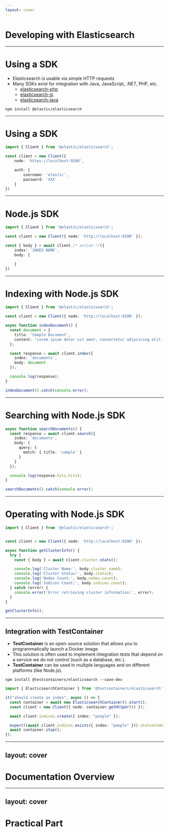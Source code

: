 ```yaml
---
layout: cover
---
```


# Developing with Elasticsearch

---

# Using a SDK

* Elasticsearch is usable via simple HTTP requests
* Many SDKs exist for integration with Java, JavaScript, .NET, PHP, etc.
    * [elasticsearch-php](https://github.com/elastic/elasticsearch-php)
    * [elasticsearch-js](https://github.com/elastic/elasticsearch-js)
    * [elasticsearch-java](https://github.com/elastic/elasticsearch-java)

```
npm install @elastic/elasticsearch
```

---

# Using a SDK


```typescript
import { Client } from '@elastic/elasticsearch';

const client = new Client({
    node: 'https://localhost:9200',

    auth: {
        username: 'elastic',
        password: 'XXX'
    }
})
```

---

# Node.js SDK

```typescript
import { Client } from '@elastic/elasticsearch';

const client = new Client({ node: 'http://localhost:9200' });

const { body } = await client./* action */({
    index: 'INDEX NAME',
    body: {

    }
})
```

---

# Indexing with Node.js SDK

```typescript
import { Client } from '@elastic/elasticsearch';

const client = new Client({ node: 'http://localhost:9200' });

async function indexDocument() {
  const document = {
    title: 'Sample Document',
    content: 'Lorem ipsum dolor sit amet, consectetur adipiscing elit.'
  };

  const response = await client.index({
    index: 'documents',
    body: document
  });

  console.log(response);
}

indexDocument().catch(console.error);
```

---

# Searching with Node.js SDK

```typescript
async function searchDocuments() {
  const response = await client.search({
    index: 'documents',
    body: {
      query: {
        match: { title: 'sample' }
      }
    }
  });

  console.log(response.hits.hits);
}

searchDocuments().catch(console.error);

```

---

# Operating with Node.js SDK

```typescript
import { Client } from '@elastic/elasticsearch';


const client = new Client({ node: 'http://localhost:9200' });

async function getClusterInfo() {
  try {
    const { body } = await client.cluster.stats();

    console.log('Cluster Name:', body.cluster_name);
    console.log('Cluster Status:', body.status);
    console.log('Nodes Count:', body.nodes.count);
    console.log('Indices Count:', body.indices.count);
  } catch (error) {
    console.error('Error retrieving cluster information:', error);
  }
}

getClusterInfo();
```

---

## Integration with TestContainer

* **TestContainer** is an open-source solution that allows you to programmatically launch a Docker image.
* This solution is often used to implement integration tests that depend on a service we do not control (such as a database, etc.).
* **TestContainer** can be used in multiple languages and on different platforms (like Node.js).

```shell
npm install @testcontainers/elasticsearch --save-dev
```

```typescript
import { ElasticsearchContainer } from '@testcontainers/elasticsearch';

it("should create an index", async () => {
  const container = await new ElasticsearchContainer().start();
  const client = new Client({ node: container.getHttpUrl() });

  await client.indices.create({ index: "people" });

  expect((await client.indices.exists({ index: "people" })).statusCode).toBe(200);
  await container.stop();
});
```

---
layout: cover
---

# Documentation Overview

---
layout: cover
---

# Practical Part